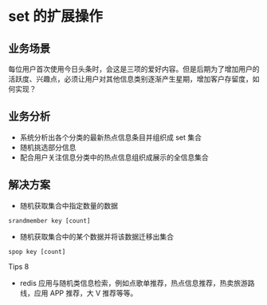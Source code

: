 # set 的扩展操作

## 业务场景

每位用户首次使用今日头条时，会这是三项的爱好内容。但是后期为了增加用户的活跃度、兴趣点，必须让用户对其他信息类别逐渐产生星期，增加客户存留度，如何实现？

## 业务分析

- 系统分析出各个分类的最新热点信息条目并组织成 set 集合
- 随机挑选部分信息
- 配合用户关注信息分类中的热点信息组织成展示的全信息集合

## 解决方案

- 随机获取集合中指定数量的数据

```
srandmember key [count]
```

- 随机获取集合中的某个数据并将该数据迁移出集合

```
spop key [count]
```

Tips 8

- redis 应用与随机类信息检索，例如点歌单推荐，热点信息推荐，热卖旅游路线，应用 APP 推荐，大 V 推荐等等。
